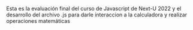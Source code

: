 Esta es la evaluación final del curso de Javascript de Next-U 2022 y el desarrollo del archivo .js para darle interaccion a la calculadora y realizar operaciones matemáticas
